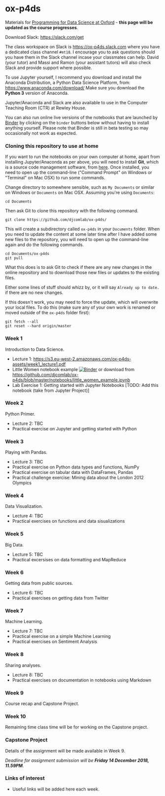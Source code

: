 # ox-p4ds
Materials for [Programming for Data Science at Oxford](https://www.conted.ox.ac.uk/courses/programming-for-data-science) - **this page will be updated as the course progresses**.

Download Slack: https://slack.com/get

The class workspace on Slack is https://ox-p4ds.slack.com where you have a dedicated class channel `#mt18`. I encourage you to ask questions should you have them in the Slack channel incase your classmates can help. David (your tutor) and Massi and Ramon (your assistant tutors) will also check Slack and provide support where possible.

To use Jupyter yourself, I recommend you download and install the Anaconda Distribution, a Python Data Science Platform, from: https://www.anaconda.com/download/ Make sure you download the **Python 3** version of Anaconda.

Jupyter/Anaconda and Slack are also available to use in the Computer Teaching Room (CTR) at Rewley House.

You can also run online live versions of the notebooks that are launched by [Binder](https://mybinder.org) by clicking on the `binder` buttons below without having to install anything yourself. Please note that Binder is still in beta testing so may occasionally not work as expected.

### Cloning this repository to use at home

If you want to run the notebooks on your own computer at home, apart from installing Jupyter/Anaconda as per above, you will need to install **Git**, which is a source code management software, from [here](https://git-scm.com/downloads). Once installed, you need to open up the command-line ("Command Prompt" on Windows or "Terminal" on Mac OSX) to run some commands.

Change directory to somewhere sensible, such as `My Documents` or similar on Windows or `Documents` on Mac OSX. Assuming you're using `Documents`:

```
cd Documents
```

Then ask Git to clone this repository with the following command.
```
git clone https://github.com/djcomlab/ox-p4ds/
```

This will create a subdirectory called `ox-p4ds` in your `Documents` folder. When you need to update the content at some later time after I have added some new files to the repository, you will need to open up the command-line again and do the following commands.
```
cd Documents/ox-p4ds
git pull
```
What this does is to ask Git to check if there are any new changes in the online repository and to download those new files or updates to the existing files.

Either some lines of stuff should whizz by, or it will say `Already up to date.` if there are no new changes.

If this doesn't work, you may need to force the update, which will overwrite your local files. To do this (make sure any of your own work is renamed or moved outside of the `ox-p4ds` folder first):
```
git fetch --all
git reset --hard origin/master
```

### Week 1

Introduction to Data Science.
- Lecture 1: https://s3.eu-west-2.amazonaws.com/ox-p4ds-assets/week1_lecture1.pdf
- Little Women notebook example [![Binder](https://mybinder.org/badge.svg)](https://mybinder.org/v2/gh/djcomlab/ox-p4ds/master?filepath=notebooks%2Flittle_women_example.ipynb) or download from https://github.com/djcomlab/ox-p4ds/blob/master/notebooks/little_women_example.ipynb
- Lab Exercise 1: Getting started with Jupyter Notebooks [TODO: Add this notebook (take from Jupyter Project)]

### Week 2

Python Primer.

- Lecture 2: TBC
- Practical exercise on Jupyter and getting started with Python

### Week 3

Playing with Pandas.

- Lecture 3: TBC
- Practical exercise on Python data types and functions, NumPy
- Practical exercise on tabular data with DataFrames, Pandas
- Practical challenge exercise: Mining data about the London 2012 Olympics

### Week 4

Data Visualization.

- Lecture 4: TBC
- Practical exercises on functions and data sisualizations

### Week 5

Big Data.

- Lecture 5: TBC
- Practical excersises on data formatting and MapReduce

### Week 6

Getting data from public sources.

- Lecture 6: TBC
- Practical exercises on getting data from Twitter

### Week 7

Machine Learning.

- Lecture 7: TBC
- Practical exercise on a simple Machine Learning
- Practical exercises on Sentiment Analysis

### Week 8

Sharing analyses.

- Lecture 8: TBC
- Practical exercises on documentation in notebooks using Markdown

### Week 9

Course recap and Capstone Project.

### Week 10

Remaining time class time will be for working on the Capstone project.

### Capstone Project

Details of the assignment will be made available in Week 9.

*Deadline for assignment submission will be **Friday 14 December 2018, 11.59PM***.

### Links of interest
- Useful links will be added here each week.
